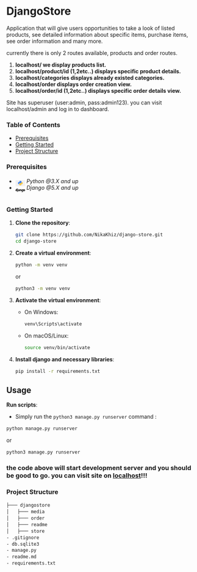 # DjangoStore

<p>Application that will give users opportunities to take a look of listed products, see detailed information about specific items, purchase items, see order information and many more.</p>
<p>currently there is only 2 routes available, products and order routes.</p>

1. **localhost/ we display products list.**
2. **localhost/product/id (1,2etc..) displays specific product details.**
3. **localhost/categories displays already existed categories.**
4. **localhost/order displays order creation view.**
5. **localhost/order/id (1,2etc..) displays specific order details view.**

<p>Site has superuser (user:admin, pass:admin123). you can visit localhost/admin and log in to dashboard.</p>

### Table of Contents

- [Prerequisites](#prerequisites)
- [Getting Started](#getting-started)
- [Project Structure](#project-structure)

### Prerequisites

- <img src="readme/assets/python.png" width="25" style="position: relative; top: 8px" /> _Python @3.X and up_
- <img src="readme/assets/django.png" width="25" style="position: relative; top: 8px" /> _Django @5.X and up_

#

### Getting Started

1. **Clone the repository**:

   ```bash
   git clone https://github.com/NikaKhiz/django-store.git
   cd django-store
   ```

2. **Create a virtual environment**:

   ```bash
   python -m venv venv
   ```

   or

   ```bash
   python3 -m venv venv
   ```

3. **Activate the virtual environment**:

   - On Windows:
     ```bash
     venv\Scripts\activate
     ```
   - On macOS/Linux:
     ```bash
     source venv/bin/activate
     ```

4. **Install django and necessary libraries**:
   ```bash
   pip install -r requirements.txt
   ```

## Usage

**Run scripts**:

- Simply run the `python3 manage.py runserver` command :

```bash
python manage.py runserver
```

or

```bash
python3 manage.py runserver
```

### the code above will start development server and you should be good to go. you can visit site on [localhost](http://127.0.0.1:8000/)!!!

### Project Structure

```bash
├─── djangostore
│   ├─── media
│   ├─── order
│   ├─── readme
│   ├─── store
- .gitignore
- db.sqlite3
- manage.py
- readme.md
- requirements.txt
```
